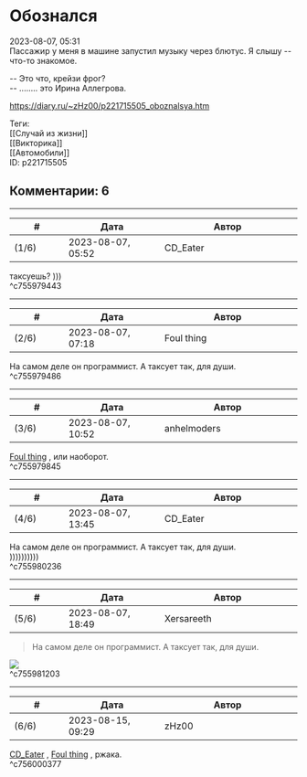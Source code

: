 Обознался
=========

  
2023-08-07, 05:31  
 Пассажир у меня в машине запустил музыку через блютус. Я слышу -- что-то знакомое.   
   
 -- Это что, крейзи фрог?   
 -- ........ это Ирина Аллегрова.   
  
<https://diary.ru/~zHz00/p221715505_oboznalsya.htm>  
  
Теги:  
[[Случай из жизни]]  
[[Викторика]]  
[[Автомобили]]  
ID: p221715505  


Комментарии: 6
--------------

  


---



|         #         |              Дата              |                     Автор                     |           ID           |
| --- | --- | --- | --- |
| (1/6) | 2023-08-07, 05:52 | CD\_Eater | c755979443 |

  
 таксуешь? )))   
 ^c755979443

---



|         #         |              Дата              |                     Автор                     |           ID           |
| --- | --- | --- | --- |
| (2/6) | 2023-08-07, 07:18 | Foul thing | c755979486 |

  
 На самом деле он программист. А таксует так, для души.   
 ^c755979486

---



|         #         |              Дата              |                     Автор                     |           ID           |
| --- | --- | --- | --- |
| (3/6) | 2023-08-07, 10:52 | anhelmoders | c755979845 |

  
  [Foul thing](https://foulthing.diary.ru "Temporary Internet Flies")  , или наоборот.   
 ^c755979845

---



|         #         |              Дата              |                     Автор                     |           ID           |
| --- | --- | --- | --- |
| (4/6) | 2023-08-07, 13:45 | CD\_Eater | c755980236 |

  
  На самом деле он программист. А таксует так, для души.    
 ))))))))))   
 ^c755980236

---



|         #         |              Дата              |                     Автор                     |           ID           |
| --- | --- | --- | --- |
| (5/6) | 2023-08-07, 18:49 | Xersareeth | c755981203 |

  
 > На самом деле он программист. А таксует так, для души.   
   
 ![](https://secure.diary.ru/userdir/1/7/1/9/171952/84372509.png)   
 ^c755981203

---



|         #         |              Дата              |                     Автор                     |           ID           |
| --- | --- | --- | --- |
| (6/6) | 2023-08-15, 09:29 | zHz00 | c756000377 |

  
  [CD\_Eater](https://cd-eater.diary.ru "Записки ДискоЕда")  ,  [Foul thing](https://foulthing.diary.ru "Temporary Internet Flies")  , ржака.   
 ^c756000377